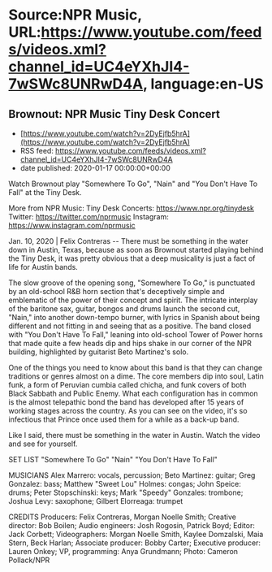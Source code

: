 # Source:NPR Music, URL:https://www.youtube.com/feeds/videos.xml?channel_id=UC4eYXhJI4-7wSWc8UNRwD4A, language:en-US

## Brownout: NPR Music Tiny Desk Concert
 - [https://www.youtube.com/watch?v=2DyEjfb5hrA](https://www.youtube.com/watch?v=2DyEjfb5hrA)
 - RSS feed: https://www.youtube.com/feeds/videos.xml?channel_id=UC4eYXhJI4-7wSWc8UNRwD4A
 - date published: 2020-01-17 00:00:00+00:00

Watch Brownout play "Somewhere To Go", "Nain" and "You Don't Have To Fall" at the Tiny Desk.

More from NPR Music: 
Tiny Desk Concerts: https://www.npr.org/tinydesk
Twitter: https://twitter.com/nprmusic
Instagram: https://www.instagram.com/nprmusic


Jan. 10, 2020 | Felix Contreras -- There must be something in the water down in Austin, Texas, because as soon as Brownout started playing behind the Tiny Desk, it was pretty obvious that a deep musicality is just a fact of life for Austin bands.

The slow groove of the opening song, "Somewhere To Go," is punctuated by an old-school R&B horn section that's deceptively simple and emblematic of the power of their concept and spirit. The intricate interplay of the baritone sax, guitar, bongos and drums launch the second cut, "Nain," into another down-tempo burner, with lyrics in Spanish about being different and not fitting in and seeing that as a positive. The band closed with "You Don't Have To Fall," leaning into old-school Tower of Power horns that made quite a few heads dip and hips shake in our corner of the NPR building, highlighted by guitarist Beto Martinez's solo.

One of the things you need to know about this band is that they can change traditions or genres almost on a dime. The core members dip into soul, Latin funk, a form of Peruvian cumbia called chicha, and funk covers of both Black Sabbath and Public Enemy. What each configuration has in common is the almost telepathic bond the band has developed after 15 years of working stages across the country. As you can see on the video, it's so infectious that Prince once used them for a while as a back-up band.

Like I said, there must be something in the water in Austin. Watch the video and see for yourself.

SET LIST
"Somewhere To Go"
"Nain"
"You Don't Have To Fall"

MUSICIANS
Alex Marrero: vocals, percussion; Beto Martinez: guitar; Greg Gonzalez: bass; Matthew "Sweet Lou" Holmes: congas; John Speice: drums; Peter Stopschinski: keys; Mark "Speedy" Gonzales: trombone; Joshua Levy: saxophone; Gilbert Elorreaga: trumpet

CREDITS
Producers: Felix Contreras, Morgan Noelle Smith; Creative director: Bob Boilen; Audio engineers: Josh Rogosin, Patrick Boyd; Editor: Jack Corbett; Videographers: Morgan Noelle Smith, Kaylee Domzalski, Maia Stern, Beck Harlan; Associate producer: Bobby Carter; Executive producer: Lauren Onkey; VP, programming: Anya Grundmann; Photo: Cameron Pollack/NPR

